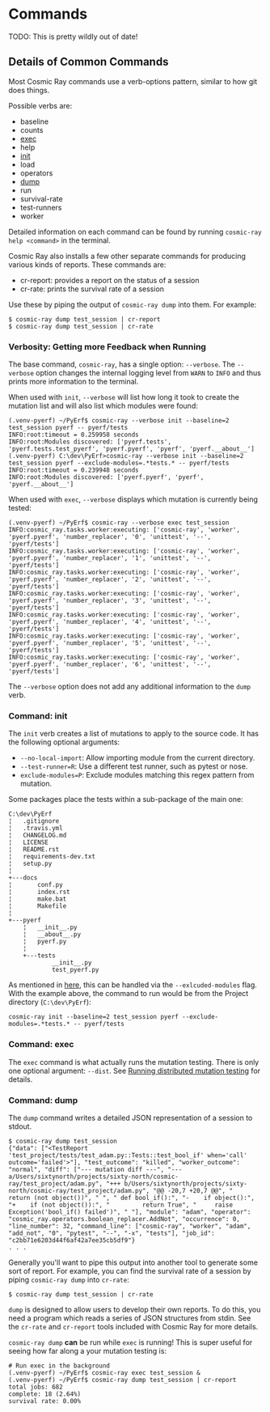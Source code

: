 # Commands

TODO: This is pretty wildly out of date!

## Details of Common Commands

Most Cosmic Ray commands use a verb-options pattern, similar to how git does
things.

Possible verbs are:

+ baseline
+ counts
+ [exec](#exec)
+ help
+ [init](#init)
+ load
+ operators
+ [dump](#dump)
+ run
+ survival-rate
+ test-runners
+ worker

Detailed information on each command can be found by running
`cosmic-ray help <command>` in the terminal.

Cosmic Ray also installs a few other separate commands for producing various
kinds of reports. These commands are:

+ cr-report: provides a report on the status of a session
+ cr-rate: prints the survival rate of a session

Use these by piping the output of `cosmic-ray dump` into them. For example:

```shell
$ cosmic-ray dump test_session | cr-report
$ cosmic-ray dump test_session | cr-rate
```

### Verbosity: Getting more Feedback when Running

The base command, `cosmic-ray`, has a single option: `--verbose`. The
`--verbose` option changes the internal logging level from `WARN` to `INFO`
and thus prints more information to the terminal.

When used with `init`, `--verbose` will list how long it took to create the
mutation list and will also list which modules were found:

```shell
(.venv-pyerf) ~/PyErf$ cosmic-ray --verbose init --baseline=2 test_session pyerf -- pyerf/tests
INFO:root:timeout = 0.259958 seconds
INFO:root:Modules discovered: ['pyerf.tests', 'pyerf.tests.test_pyerf', 'pyerf.pyerf', 'pyerf', 'pyerf.__about__']
(.venv-pyerf) C:\dev\PyErf>cosmic-ray --verbose init --baseline=2 test_session pyerf --exclude-modules=.*tests.* -- pyerf/tests
INFO:root:timeout = 0.239948 seconds
INFO:root:Modules discovered: ['pyerf.pyerf', 'pyerf', 'pyerf.__about__']
```

When used with `exec`, `--verbose` displays which mutation is currently being
tested:

```shell
(.venv-pyerf) ~/PyErf$ cosmic-ray --verbose exec test_session
INFO:cosmic_ray.tasks.worker:executing: ['cosmic-ray', 'worker', 'pyerf.pyerf', 'number_replacer', '0', 'unittest', '--', 'pyerf/tests']
INFO:cosmic_ray.tasks.worker:executing: ['cosmic-ray', 'worker', 'pyerf.pyerf', 'number_replacer', '1', 'unittest', '--', 'pyerf/tests']
INFO:cosmic_ray.tasks.worker:executing: ['cosmic-ray', 'worker', 'pyerf.pyerf', 'number_replacer', '2', 'unittest', '--', 'pyerf/tests']
INFO:cosmic_ray.tasks.worker:executing: ['cosmic-ray', 'worker', 'pyerf.pyerf', 'number_replacer', '3', 'unittest', '--', 'pyerf/tests']
INFO:cosmic_ray.tasks.worker:executing: ['cosmic-ray', 'worker', 'pyerf.pyerf', 'number_replacer', '4', 'unittest', '--', 'pyerf/tests']
INFO:cosmic_ray.tasks.worker:executing: ['cosmic-ray', 'worker', 'pyerf.pyerf', 'number_replacer', '5', 'unittest', '--', 'pyerf/tests']
INFO:cosmic_ray.tasks.worker:executing: ['cosmic-ray', 'worker', 'pyerf.pyerf', 'number_replacer', '6', 'unittest', '--', 'pyerf/tests']
```

The `--verbose` option does not add any additional information to the `dump`
verb.

### Command: init

The `init` verb creates a list of mutations to apply to the source code. It
has the following optional arguments:

+ `--no-local-import`: Allow importing module from the current directory.
+ `--test-runner=R`: Use a different test runner, such as pytest or nose.
+ `exclude-modules=P`: Exclude modules matching this regex pattern from
  mutation.

Some packages place the tests within a sub-package of the main one:

```
C:\dev\PyErf
¦   .gitignore
¦   .travis.yml
¦   CHANGELOG.md
¦   LICENSE
¦   README.rst
¦   requirements-dev.txt
¦   setup.py
¦
+---docs
¦       conf.py
¦       index.rst
¦       make.bat
¦       Makefile
¦
+---pyerf
    ¦   __init__.py
    ¦   __about__.py
    ¦   pyerf.py
    ¦
    +---tests
            __init__.py
            test_pyerf.py
```

As mentioned in [here](#An-important-note-on-separating-tests-and-production-code),
this can be handled via the `--exlcuded-modules` flag. With the example above,
the command to run would be from the Project directory (`C:\dev\PyErf`):

```
cosmic-ray init --baseline=2 test_session pyerf --exclude-modules=.*tests.* -- pyerf/tests
```

### Command: exec

The `exec` command is what actually runs the mutation testing. There is only
one optional argument: `--dist`. See
[Running distributed mutation testing](#running-distributed-mutation-testing)
for details.

### Command: dump

The `dump` command writes a detailed JSON representation of a session to stdout.

```shell
$ cosmic-ray dump test_session
{"data": ["<TestReport 'test_project/tests/test_adam.py::Tests::test_bool_if' when='call' outcome='failed'>"], "test_outcome": "killed", "worker_outcome": "normal", "diff": ["--- mutation diff ---", "--- a/Users/sixtynorth/projects/sixty-north/cosmic-ray/test_project/adam.py", "+++ b/Users/sixtynorth/projects/sixty-north/cosmic-ray/test_project/adam.py", "@@ -20,7 +20,7 @@", "     return (not object())", " ", " def bool_if():", "-    if object():", "+    if (not object()):", "         return True", "     raise Exception('bool_if() failed')", " "], "module": "adam", "operator": "cosmic_ray.operators.boolean_replacer.AddNot", "occurrence": 0, "line_number": 32, "command_line": ["cosmic-ray", "worker", "adam", "add_not", "0", "pytest", "--", "-x", "tests"], "job_id": "c2bb71e6203d44f6af42a7ee35cb5df9"}
. . .
```

Generally you'll want to pipe this output into another tool to generate some
sort of report. For example, you can find the survival rate of a session by
piping `cosmic-ray dump` into `cr-rate`:

```shell
$ cosmic-ray dump test_session | cr-rate
```

`dump` is designed to allow users to develop their own reports. To do this, you
need a program which reads a series of JSON structures from stdin. See the
`cr-rate` and `cr-report` tools included with Cosmic Ray for more details.

`cosmic-ray dump` **can** be run while `exec` is running! This is
super useful for seeing how far along a your mutation testing is:

```shell
# Run exec in the background
(.venv-pyerf) ~/PyErf$ cosmic-ray exec test_session &
(.venv-pyerf) ~/PyErf$ cosmic-ray dump test_session | cr-report
total jobs: 682
complete: 18 (2.64%)
survival rate: 0.00%
```
